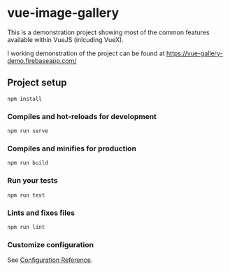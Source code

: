 # vue-image-gallery

This is a demonstration project showing most of the common features available within VueJS (inlcuding VueX).

I working demonstration of the project can be found at https://vue-gallery-demo.firebaseapp.com/

## Project setup
```
npm install
```

### Compiles and hot-reloads for development
```
npm run serve
```

### Compiles and minifies for production
```
npm run build
```

### Run your tests
```
npm run test
```

### Lints and fixes files
```
npm run lint
```

### Customize configuration
See [Configuration Reference](https://cli.vuejs.org/config/).
